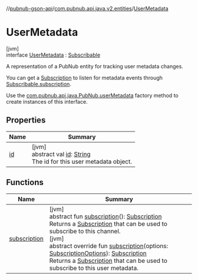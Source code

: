 //[pubnub-gson-api](../../../index.md)/[com.pubnub.api.java.v2.entities](../index.md)/[UserMetadata](index.md)

# UserMetadata

[jvm]\
interface [UserMetadata](index.md) : [Subscribable](../-subscribable/index.md)

A representation of a PubNub entity for tracking user metadata changes.

You can get a [Subscription](../../com.pubnub.api.java.v2.subscriptions/-subscription/index.md) to listen for metadata events through [Subscribable.subscription](../../../../../pubnub-kotlin/pubnub-kotlin-api/pubnub-kotlin-api/com.pubnub.api.v2.entities/-subscribable/subscription.md).

Use the [com.pubnub.api.java.PubNub.userMetadata](../../com.pubnub.api.java/-pub-nub/user-metadata.md) factory method to create instances of this interface.

## Properties

| Name | Summary |
|---|---|
| [id](id.md) | [jvm]<br>abstract val [id](id.md): [String](https://kotlinlang.org/api/latest/jvm/stdlib/kotlin/-string/index.html)<br>The id for this user metadata object. |

## Functions

| Name | Summary |
|---|---|
| [subscription](subscription.md) | [jvm]<br>abstract fun [subscription](subscription.md)(): [Subscription](../../com.pubnub.api.java.v2.subscriptions/-subscription/index.md)<br>Returns a [Subscription](../../com.pubnub.api.java.v2.subscriptions/-subscription/index.md) that can be used to subscribe to this channel.<br>[jvm]<br>abstract override fun [subscription](subscription.md)(options: [SubscriptionOptions](../../../../../pubnub-kotlin/pubnub-kotlin-api/pubnub-kotlin-api/com.pubnub.api.v2.subscriptions/-subscription-options/index.md)): [Subscription](../../com.pubnub.api.java.v2.subscriptions/-subscription/index.md)<br>Returns a [Subscription](../../com.pubnub.api.java.v2.subscriptions/-subscription/index.md) that can be used to subscribe to this user metadata. |
